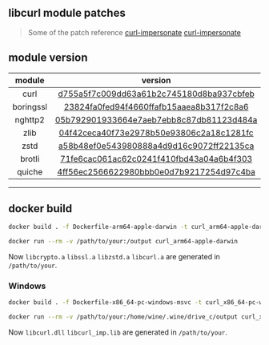## libcurl module patches

> Some of the patch reference [curl-impersonate](https://github.com/lwthiker/curl-impersonate) [curl-impersonate](https://github.com/lexiforest/curl-impersonate)

## module version
|      module       | version |
| :-----------------: | :-----: |
| curl | [d755a5f7c009dd63a61b2c745180d8ba937cbfeb](https://github.com/curl/curl/tree/d755a5f7c009dd63a61b2c745180d8ba937cbfeb) |
|  boringssl  | [23824fa0fed94f4660ffafb15aaea8b317f2c8a6](https://github.com/google/boringssl/blob/23824fa0fed94f4660ffafb15aaea8b317f2c8a6)  |
|  nghttp2  | [05b792901933664e7aeb7ebb8c87db81123d484a](https://github.com/nghttp2/nghttp2/tree/05b792901933664e7aeb7ebb8c87db81123d484a)  |
| zlib | [04f42ceca40f73e2978b50e93806c2a18c1281fc](https://github.com/madler/zlib/tree/04f42ceca40f73e2978b50e93806c2a18c1281fc) |
| zstd  | [a58b48ef0e543980888a4d9d16c9072ff22135ca](https://github.com/facebook/zstd/tree/a58b48ef0e543980888a4d9d16c9072ff22135ca) |
|  brotli  | [71fe6cac061ac62c0241f410fbd43a04a6b4f303](https://github.com/google/brotli/tree/71fe6cac061ac62c0241f410fbd43a04a6b4f303)  |
|  quiche  | [4ff56ec2566622980bbb0e0d7b9217254d97c4ba](https://github.com/cloudflare/quiche/tree/4ff56ec2566622980bbb0e0d7b9217254d97c4ba)  |
------------

## docker build

```bash
docker build . -f Dockerfile-arm64-apple-darwin -t curl_arm64-apple-darwin

docker run --rm -v /path/to/your:/output curl_arm64-apple-darwin
```

Now `libcrypto.a` `libssl.a` `libzstd.a` `libcurl.a` are generated in `/path/to/your`.

### Windows
```bash
docker build . -f Dockerfile-x86_64-pc-windows-msvc -t curl_x86_64-pc-windows-msvc

docker run --rm -v /path/to/your:/home/wine/.wine/drive_c/output curl_x86_64-pc-windows-msvc
```

Now `libcurl.dll` `libcurl_imp.lib` are generated in `/path/to/your`.
